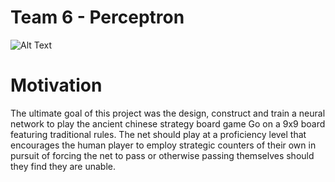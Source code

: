 # Team 6 - Perceptron

![Alt Text](ezgif-6-85ba56436fb9.gif)

# Motivation
The ultimate goal of this project was the design, construct and train a neural network to play the ancient chinese strategy board game Go on a 9x9 board featuring traditional rules. The net should play at a proficiency level that encourages the human player to employ strategic counters of their own in pursuit of forcing the net to pass or otherwise passing themselves should they find they are unable.
